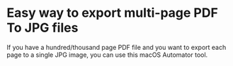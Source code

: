 # Easy way to export multi-page PDF To JPG files
If you have a hundred/thousand page PDF file and you want to export each page to a single JPG image, you can use this macOS Automator tool.

